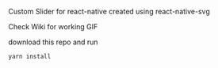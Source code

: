 Custom Slider for react-native created using react-native-svg

Check Wiki for working GIF

download this repo and run 
````
yarn install

